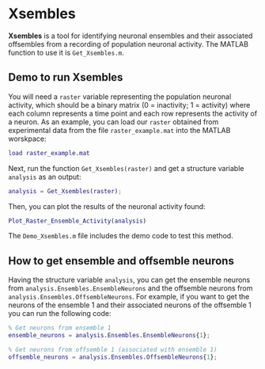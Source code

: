 # Xsembles
**Xsembles** is a tool for identifying neuronal ensembles and their associated offsembles from a recording of population neuronal activity. The MATLAB function to use it is `Get_Xsembles.m`.

## Demo to run Xsembles
You will need a `raster` variable representing the population neuronal activity, which should be a binary matrix (0 = inactivity; 1 = activity) where each column represents a time point and each row represents the activity of a neuron. As an example, you can load our `raster` obtained from experimental data from the file `raster_example.mat` into the MATLAB worskpace:
```matlab
load raster_example.mat
```

Next, run the function `Get_Xsembles(raster)` and get a structure variable `analysis` as an output:
```matlab
analysis = Get_Xsembles(raster);
```

Then, you can plot the results of the neuronal activity found:
```matlab
Plot_Raster_Ensemble_Activity(analysis)
```

The `Demo_Xsembles.m` file includes the demo code to test this method.

## How to get ensemble and offsemble neurons
Having the structure variable `analysis`, you can get the ensemble neurons from `analysis.Ensembles.EnsembleNeurons` and the offsemble neurons from `analysis.Ensembles.OffsembleNeurons`. For example, if you want to get the neurons of the ensemble 1 and their associated neurons of the offsemble 1 you can run the following code:

```matlab
% Get neurons from ensemble 1
ensemble_neurons = analysis.Ensembles.EnsembleNeurons{1};

% Get neurons from offsemble 1 (associated with ensemble 1)
offsemble_neurons = analysis.Ensembles.OffsembleNeurons{1};
```

